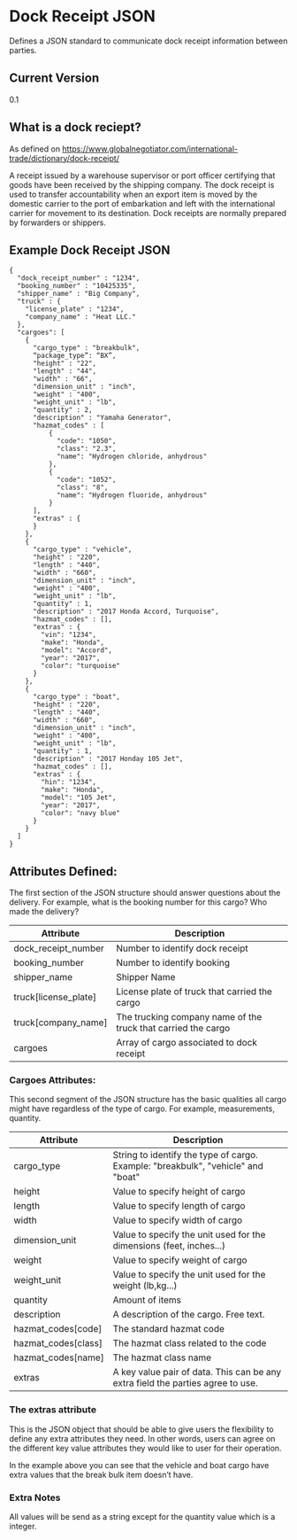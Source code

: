 # Dock Receipt JSON 

Defines a JSON standard to communicate dock receipt information between parties.

## Current Version

0.1

## What is a dock reciept?

As defined on https://www.globalnegotiator.com/international-trade/dictionary/dock-receipt/

A receipt issued by a warehouse supervisor or port officer certifying that goods
have been received by the shipping company. The dock receipt is used to transfer
accountability when an export item is moved by the domestic carrier to the port
of embarkation and left with the international carrier for movement to its
destination. Dock receipts are normally prepared by forwarders or shippers.

## Example Dock Receipt JSON

```
{
  "dock_receipt_number" : "1234",
  "booking_number" : "10425335",
  "shipper_name" : "Big Company",
  "truck" : {
    "license_plate" : "1234",
    "company_name" : "Heat LLC."
  },
  "cargoes": [
    {
      "cargo_type" : "breakbulk",
      “package_type”: “BX”,
      "height" : "22",
      "length" : "44",
      "width" : "66",
      "dimension_unit" : "inch",
      "weight" : "400",
      "weight_unit" : "lb",
      "quantity" : 2,
      "description" : "Yamaha Generator",
      "hazmat_codes" : [
          {
            "code": "1050",
            "class": "2.3",
            "name": "Hydrogen chloride, anhydrous"
          },
          {
            "code": "1052",
            "class": "8",
            "name": "Hydrogen fluoride, anhydrous"
          }   
      ],
      "extras" : {
      }
    },
    {
      "cargo_type" : "vehicle",
      "height" : "220",
      "length" : "440",
      "width" : "660",
      "dimension_unit" : "inch",
      "weight" : "400",
      "weight_unit" : "lb",
      "quantity" : 1,
      "description" : "2017 Honda Accord, Turquoise",
      "hazmat_codes" : [],
      "extras" : {
        "vin": "1234",
        "make": "Honda",
        "model": "Accord",
        "year": "2017", 
        "color": "turquoise"
      }
    },
    {
      "cargo_type" : "boat",
      "height" : "220",
      "length" : "440",
      "width" : "660",
      "dimension_unit" : "inch",
      "weight" : "400",
      "weight_unit" : "lb",
      "quantity" : 1,
      "description" : "2017 Honday 105 Jet",
      "hazmat_codes" : [],
      "extras" : {
        "hin": "1234",
        "make": "Honda",
        "model": "105 Jet",
        "year": "2017", 
        "color": "navy blue"
      }
    }
  ]
}
```

## Attributes Defined:

The first section of the JSON structure should answer questions about the delivery.
For example, what is the booking number for this cargo? Who made the delivery?

| Attribute | Description |
| --- | --- |
| dock_receipt_number | Number to identify dock receipt |
| booking_number | Number to identify booking |
| shipper_name | Shipper Name |
| truck[license_plate] | License plate of truck that carried the cargo |
| truck[company_name] | The trucking company name of the truck that carried the cargo |
| cargoes | Array of cargo associated to dock receipt |


### Cargoes Attributes:

This second segment of the JSON structure has the basic qualities all cargo might have regardless of the type of cargo.
For example, measurements, quantity.

| Attribute | Description |
| --- | --- |
| cargo_type | String to identify the type of cargo. Example: "breakbulk", "vehicle" and "boat" |
| height | Value to specify height of cargo |
| length | Value to specify length of cargo |
| width | Value to specify width of cargo |
| dimension_unit | Value to specify the unit used for the dimensions (feet, inches...) | 
| weight | Value to specify weight of cargo |
| weight_unit | Value to specify the unit used for the weight (lb,kg...) |
| quantity | Amount of items |
| description | A description of the cargo. Free text. |
| hazmat_codes[code] | The standard hazmat code |
| hazmat_codes[class] | The hazmat class related to the code |
| hazmat_codes[name] | The hazmat class name |
| extras | A key value pair of data. This can be any extra field the parties agree to use. |

### The extras attribute
This is the JSON object that should be able to give users the flexibility to define any extra attributes they need.
In other words, users can agree on the different key value attributes they would like to user for their operation.

In the example above you can see that the vehicle and boat cargo have extra values that the break bulk item doesn’t have.

### Extra Notes
All values will be send as a string except for the quantity value which is a
integer.
